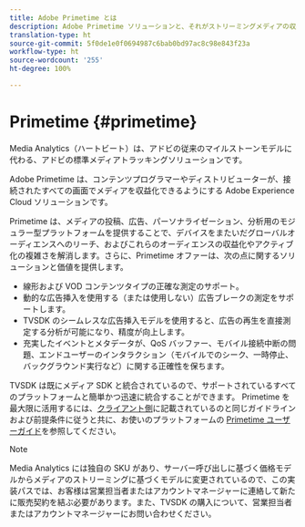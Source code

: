 ```yaml
---
title: Adobe Primetime とは
description: Adobe Primetime ソリューションと、それがストリーミングメディアの収益化にどのように役立つかについて説明します。
translation-type: ht
source-git-commit: 5f0de1e0f0694987c6bab0bd97ac8c98e843f23a
workflow-type: ht
source-wordcount: '255'
ht-degree: 100%

---
```



# Primetime {#primetime}

Media Analytics（ハートビート）は、アドビの従来のマイルストーンモデルに代わる、アドビの標準メディアトラッキングソリューションです。

Adobe Primetime は、コンテンツプログラマーやディストリビューターが、接続されたすべての画面でメディアを収益化できるようにする Adobe Experience Cloud ソリューションです。

Primetime は、メディアの投稿、広告、パーソナライゼーション、分析用のモジュラー型プラットフォームを提供することで、デバイスをまたいだグローバルオーディエンスへのリーチ、およびこれらのオーディエンスの収益化やアクティブ化の複雑さを解消します。さらに、Primetime オファーは、次の点に関するソリューションと価値を提供します。

* 線形および VOD コンテンツタイプの正確な測定のサポート。
* 動的な広告挿入を使用する（または使用しない）広告ブレークの測定をサポートします。
* TVSDK のシームレスな広告挿入モデルを使用すると、広告の再生を直接測定する分析が可能になり、精度が向上します。
* 充実したイベントとメタデータが、QoS バッファー、モバイル接続中断の問題、エンドユーザーのインタラクション（モバイルでのシーク、一時停止、バックグラウンド実行など）に関する正確性を保ちます。
<!--
* Integrated support for Nielsen DTVR (linear) with ID3 metadata and DCR with CMS metadata.
-->

TVSDK は既にメディア SDK と統合されているので、サポートされているすべてのプラットフォームと簡単かつ迅速に統合することができます。<!--Primetime also supports the partnership with Nielsen.--> Primetime を最大限に活用するには、[クライアント側](/help/intro-to-ava/implementation-paths/client-side-path.md)に記載されているのと同じガイドラインおよび前提条件に従うと共に、お使いのプラットフォームの [Primetime ユーザーガイド](https://helpx.adobe.com/jp/support/primetime.html)を参照してください。

>[!NOTE]
>
>Media Analytics には独自の SKU があり、サーバー呼び出しに基づく価格モデルからメディアのストリーミングに基づくモデルに変更されているので、この実装パスでは、お客様は営業担当者またはアカウントマネージャーに連絡して新たに販売契約を結ぶ必要があります。また、TVSDK の購入について、営業担当者またはアカウントマネージャーにお問い合わせください。
